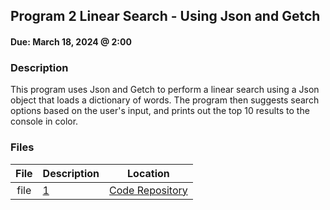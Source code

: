 ## Program 2 Linear Search - Using Json and Getch  

#### Due: March 18, 2024 @ 2:00

### Description
This program uses Json and Getch to perform a linear search using a Json object that loads a dictionary of words. The program then suggests search options based on the user's input, and prints out the top 10 results to the console in color.

### Files

|   File  | Description                          | Location                               |
| :---: | -------------------------------------- | ---------------------------------------------------- |
|   file  | [1](./FakeAssignments/A01/README.md) | [Code Repository](./FakeAssignments/A01/README.md) |

